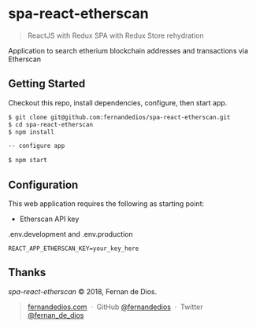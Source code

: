 spa-react-etherscan
=========

> ReactJS with Redux SPA with Redux Store rehydration

Application to search etherium blockchain addresses and transactions via Etherscan

Getting Started
------------

Checkout this repo, install dependencies, configure, then start app.

```bash
$ git clone git@github.com:fernandedios/spa-react-etherscan.git
$ cd spa-react-etherscan
$ npm install

-- configure app

$ npm start
```

Configuration
------------

This web application requires the following as starting point:
- Etherscan API key

.env.development and .env.production

```
REACT_APP_ETHERSCAN_KEY=your_key_here
```


Thanks
------

*spa-react-etherscan* © 2018, Fernan de Dios.<br>

> [fernandedios.com](http://fernandedios.com) &nbsp;&middot;&nbsp;
> GitHub [@fernandedios](https://github.com/fernandedios) &nbsp;&middot;&nbsp;
> Twitter [@fernan_de_dios](https://twitter.com/fernan_de_dios)
